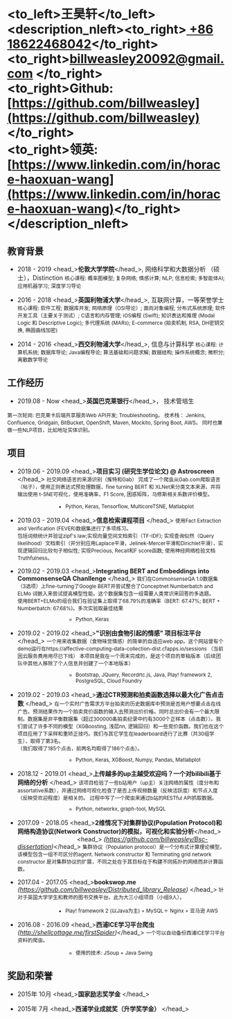 # <to_left>王昊轩</to_left><description_nleft><to_right>[ +86 18622468042](tel://008618622468042)</to_right><br> <to_right>[billweasley20092@gmail.com](billweasley20092@gmail.com) </to_right><br><to_right><b>Github: </b> [https://github.com/billweasley](https://github.com/billweasley)</to_right><br><to_right><b>领英: </b> [https://www.linkedin.com/in/horace-haoxuan-wang](https://www.linkedin.com/in/horace-haoxuan-wang)</to_right></description_nleft>    


教育背景
--------  
- <datetime>2018 - 2019</datetime> <head_>**伦敦大学学院**</head_>, 网络科学和大数据分析 （硕士），Distinction
    <description><small>核心课程: 概率图模型; 复杂网络; 情感计算; NLP; 信息检索; 多智能体AI; 应用机器学习; 深度学习导论</small></description>


- <datetime>2016 - 2018</datetime> <head_>**英国利物浦大学**</head_>, 互联网计算，一等荣誉学士
    <description>
    <small>
    核心课程: 软件工程;  数据库开发; 网络原理（OSI导论）; 面向对象编程; 分布式系统原理; 软件开发工具（主要关于测试）;  C语言和内存管理; iOS编程 (Swift); 知识表达和推理 (Modal Logic 和 Descriptive Logic); 多代理系统 (MARs); E-commerce (拍卖机制, RSA, DH密钥交换, 椭圆曲线加密)  
    </small>
  </description>

- <datetime>2014 - 2016</datetime> <head_>**西交利物浦大学**</head_>, 信息与计算科学
  <description>
  <small>
    核心课程: 计算机系统; 数据库导论; Java编程导论; 算法基础和问题求解; 数据结构; 操作系统概念; 微积分;  离散数学导论
  </small>
  </description>

工作经历
--------
- <datetime>2019.08 - Now</datetime> <head_>**英国巴克莱银行**</head_>， 技术管培生 
<description>
<small>
第一次轮岗: 巴克莱卡后端共享服务Web API开发; Troubleshooting。
技术栈： Jenkins, Confluence, Gridgain, BitBucket, OpenShift, Maven, Mockito, Spring Boot, AWS。
同时也兼做一些NLP项目，比如地址实体识别。
</small>
</description>  

项目
---
- <datetime>2019.06 - 2019.09</datetime> <head_>**项目实习 (研究生学位论文) @ Astroscreen** </head_>
<description><small>
社交网络语言的来源识别（推特和Gab）
完成了一个爬虫从Gab.com爬取语言（帖子），使用正则表达式预处理数据，fine turning BERT 和 XLNet来分类文本来源，并将输出使用
t-SNE可视化，使用准确率，F1 Score, 困惑矩阵，马修斯相关系数评价模型。
<ul style="margin-left:9.8em"> <li>Python, Keras, Tensorflow, MulticoreTSNE, Matlabplot</li></ul></small>
</small>
</description>

- <datetime>2019.03 - 2019.04</datetime> <head_>**信息检索课程项目** </head_>
<description><small>
使用Fact Extraction and Verification (FEVER)数据集进行了多项练习。  
包括词频统计并验证zipf's law;实现向量空间文档索引（TF-IDF); 实现查询似然（Query likelihood）文档索引（并分别应用Laplace平滑，Jelinek-Mercer平滑和Dirichlet平滑），实现逻辑回归比较句子相似性; 实现Precious, Recall和F score函数; 使用神经网络检验文档Truthfulness。
</small>
</description>

- <datetime>2019.02 - 2019.03</datetime> <head_>**Integrating BERT and Embeddings into CommonsenseQA Chanllenge** </head_>
<description><small>
我们在CommonsenseQA 1.0数据集（3选项）上fine-turning了Google BERT并尝试整合了Conceptnet Numberbatch and ELMo 词嵌入来尝试提高模型性能。这个数据集包含一组需要人类常识来回答的多选题。  
使用BERT+ELMo的组合我们在验证集上取得了68.79%的准确率（BERT: 67.47%; BERT + Numberbatch: 67.68%)。多次实验取最佳结果
  <ul style="margin-left:9.8em"> <li>Python, Keras</li></ul></small>
</description>

- <datetime>2019.02 - 2019.02</datetime> <head_>**"识别由食物引起的情感" 项目标注平台** </head_>
<description><small>
一个用来收集数据（食物味觉情感）的简单的自适应web app。这个网站曾有个demo运行在https://affective-computing-data-collection-dist.cfapps.io/sessions （当前因云服务费用用尽已下线）
本项目是我在一个周末完成的，是这个项目的草稿版本（后续团队中其他人移除了个人信息并创建了一个本地版本）
  <ul style="margin-left:9.8em"> <li>Bootstrap, JQuery, Recordrtc.js, Java, Play! framework 2, PostgreSQL, Cloud Foundry</li></ul></small>
</description>

- <datetime>2019.02 - 2019.03</datetime> <head_>**通过CTR预测和拍卖函数选择以最大化广告点击数** </head_>
<description><small>
在一个实时广告需求方平台拍卖的历史数据库中预测是否用户想要点击在线广告。预测结果作为一个拍卖竞价函数的输入去预测出价价格。同时总出价会有一个最大限制。数据集是非平衡数据集（超过300000条拍卖纪录中约有3000个正样本（点击数））。我们尝试了许多不同的模型（XGBoosting, 浅层nn, 逻辑回归）和一些竞价函数。我们也在这个项目应用了下采样和重矫正技巧。我们与其它学生在leaderboard进行了比赛（共30组学生），取得了第3名。  
（我们取得了185个点击，前两名均取得了186个点击）。
  <ul style="margin-left:9.8em"> <li>Python, Keras, XGBoost, Numpy, Pandas, Matlabplot</li></ul></small>
</description>

- <datetime>2018.12 - 2019.01</datetime> <head_>**上传越多的up主越受欢迎吗？一个对bilibili基于网络的分析** </head_>
<description><small>
该项目检验了一些b站用户（up主）关注网络的属性（度分布和assortative系数），并通过网络可视化检查了是否上传视频数量（反映活跃度）和节点入度（反映受欢迎程度）是相关的。
过程中写了一个爬虫来通过b站的RESTful API抓取数据。
  <ul style="margin-left:9.8em"> <li>Python, networkx, graph-tool, MySQL</li></ul></small>
</description>

- <datetime>2017.09 - 2018.05</datetime> <head_>**2维情况下对集群协议(Population Protocol)和网络构造协议(Network Constructor)的模拟，可视化和实验分析**</head_>  
<a style="margin-left:9.8em"/><head_> *(https://github.com/billweasley/Bsc-dissertation)*</head_>
<description><small>
集群协议（Population protocol）是一个分布式计算理论模型。该模型包含一组不可区分的agent. Network constructor 和 Terminating grid network constructor 是对集群协议的扩展，不同之处在于其目标在于构建不同拓扑的网络而非计算函数。</small>
</description>

- <datetime>2017.04 - 2017.05</datetime> <head_>**bookswop.me** *(https://github.com/billweasley/Distributed_library_Release)* </head_>
<description><small>
针对于英国大学学生和教师的图书交换平台。此为大三小组项目（小组9人）。
<ul style="margin-left:9.8em">
  <li> Play! framework 2 (以Java为主) + MySQL＋ Nginx + 亚马逊 AWS </li>
</ul></small>
</description>

- <datetime>2016.08 - 2016.09</datetime> <head_>**西浦ICE学习平台爬虫** *(http://shellcottage.me/firstSpider)*</head_>
<description><small>
一个可以自动备份西浦ICE学习平台资料的爬虫。
  <ul style="margin-left:9.8em"> <li>使用的技术: JSoup + Java Swing</li></ul></small>
</description>

奖励和荣誉
--------

- <datetime>2015年 10月</datetime> <head_>**国家励志奖学金** </head_>

- <datetime>2015年 7月</datetime> <head_>**西浦学业成就奖（升学奖学金）** </head_>

